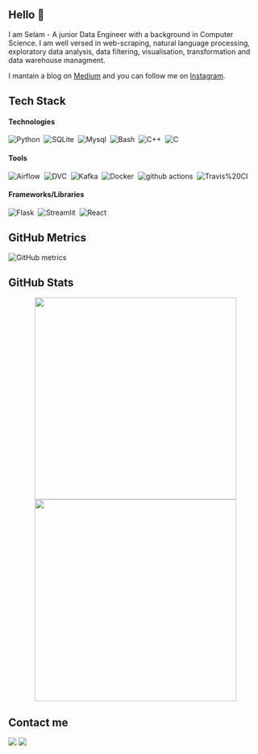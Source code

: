 ## Hello 👋

I am Selam - A junior Data Engineer with a background in Computer Science. I am well versed in web-scraping, natural language processing, exploratory data analysis, data filtering, visualisation, transformation and data warehouse managment. 

I mantain a blog on [Medium](https://medium.com/@kabodshekinah) and you can follow me on [Instagram](https://www.instagram.com/invites/contact/?i=1lhde2ovubw9&utm_content=471xav7).

## Tech Stack

#### Technologies
![Python](https://img.shields.io/badge/-Python-05122A?style=flat&logo=python)&nbsp;
![SQLite](https://img.shields.io/badge/-SQLite-05122A?style=flat&logo=SQLite)&nbsp;
![Mysql](https://img.shields.io/badge/-Mysql-05122A?style=flat&logo=Mysql)&nbsp;
![Bash](https://img.shields.io/badge/-Bash-05122A?style=flat&logo=bash)&nbsp;
![C++](https://img.shields.io/badge/-C++-05122A?style=flat&logo=C%2B%2B)&nbsp;
![C](https://img.shields.io/badge/-C-05122A?style=flat&logo=C%2B%2B)&nbsp;


#### Tools
![Airflow](https://img.shields.io/badge/-Airflow-05122A?style=flat&logo=Airflow)&nbsp;
![DVC](https://img.shields.io/badge/-DVC-05122A?style=flat&logo=DVC)&nbsp;
![Kafka](https://img.shields.io/badge/-Kafka-05122A?style=flat&logo=Kafka)&nbsp;
![Docker](https://img.shields.io/badge/-Docker-05122A?style=flat&logo=Docker)&nbsp;
![github actions](https://img.shields.io/badge/-GitHub%20Actions-05122A?style=flat&logo=GitHub%20Actions)&nbsp;
![Travis%20CI](https://img.shields.io/badge/-Travis%20CI-05122A?style=flat&logo=Travis%20CI)&nbsp;


#### Frameworks/Libraries
![Flask](https://img.shields.io/badge/-Flask-05122A?style=flat&logo=Flask)&nbsp;
![Streamlit](https://img.shields.io/badge/-Streamlit-05122A?style=flat&logo=Streamlit)&nbsp;
![React](https://img.shields.io/badge/-React-05122A?style=flat&logo=React)&nbsp;

## GitHub Metrics

![GitHub metrics](https://metrics.lecoq.io/sel6)

## GitHub Stats

<p align="center">
  <a href="https://github.com/sel6">
    <img width="400px" src="https://github-readme-stats-eight-theta.vercel.app/api?username=sel6&show_icons=true&theme=react&include_all_commits=true&count_private=true&hide_border=true&bg_color=060B0D"/>
    <img width="400px" src="https://github-readme-streak-stats.herokuapp.com/?user=sel6&theme=black-ice&hide_border=true&stroke=0000&background=060B0D">
  </a>

## Contact me

<p align="left">
  <a href="https://www.linkedin.com/in/selam-ayehubirhan-897a6321a/"><img src="https://img.shields.io/badge/Selam--Ayehubirhan-Linkedin-blue?style=flat&logo=Linkedin&logoColor=white"/></a>
  <a href="mailto: kabodshekinah@gmail.com"><img src="https://img.shields.io/badge/Selam--Ayehubirhan-Email-red?style=flat&logo=Gmail&logoColor=white"/></a>
</p>
